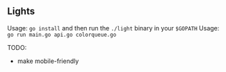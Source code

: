 ## Lights

Usage: `go install` and then run the `./light` binary in your `$GOPATH`
Usage: `go run main.go api.go colorqueue.go`

TODO: 
- make mobile-friendly
